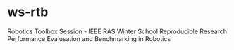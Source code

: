 # ws-rtb
Robotics Toolbox Session - IEEE RAS Winter School Reproducible Research Performance Evalusation and Benchmarking in Robotics
